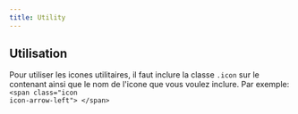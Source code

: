 ```yaml
---
title: Utility
---
```


## Utilisation 

Pour utiliser les icones utilitaires, il faut inclure la classe <code>.icon</code> sur le contenant ainsi que le nom de l'icone que vous voulez inclure.
Par exemple: <code>&lt;span class="icon icon-arrow-left"&gt; &lt;/span&gt;</code>